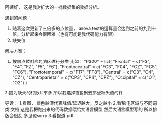 阿姨好， 这是我对扩大的一批数据集的数据分析。

遇到的问题：
1. 随着这次更新了三倍多的点位量， anova test的运算量会达到之前的九到十倍。分析起来会很困难（也有可能是我代码能力有限）
2. 缺失值

解决方案：
1. 按照点位对应的脑区进行分类 比如：
"P200" = list(
"Frontal" = c("F3", "F4", "FZ", "F5", "F6"),
"Frontocentral" = c("FC3", "FC4", "FCZ", "FC5", "FC6"),
"Frontotemporal" = c("FT7", "FT8"),
"Central" = c("C3", "C4", "CZ"),
"Centroparietal" = c("CP3", "CP4", "CPZ"),
"Occipital" = c("O1", "O2")
)

2.因为缺失的行数并不多 所以我选择直接删去那些缺失值的行

导读：
1.看图， 颜色越深代表峰值/延迟越大，反之越小
2.看‘脑电区域与不同词类’文档 这是我把跑出来的代码数据喂给大语言模型 然后大语言模型写的 所以排版会很乱 多见谅sorry
3.看报道.pdf
